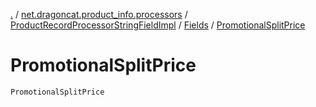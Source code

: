 [.](../../../index.md) / [net.dragoncat.product_info.processors](../../index.md) / [ProductRecordProcessorStringFieldImpl](../index.md) / [Fields](index.md) / [PromotionalSplitPrice](./-promotional-split-price.md)

# PromotionalSplitPrice

`PromotionalSplitPrice`